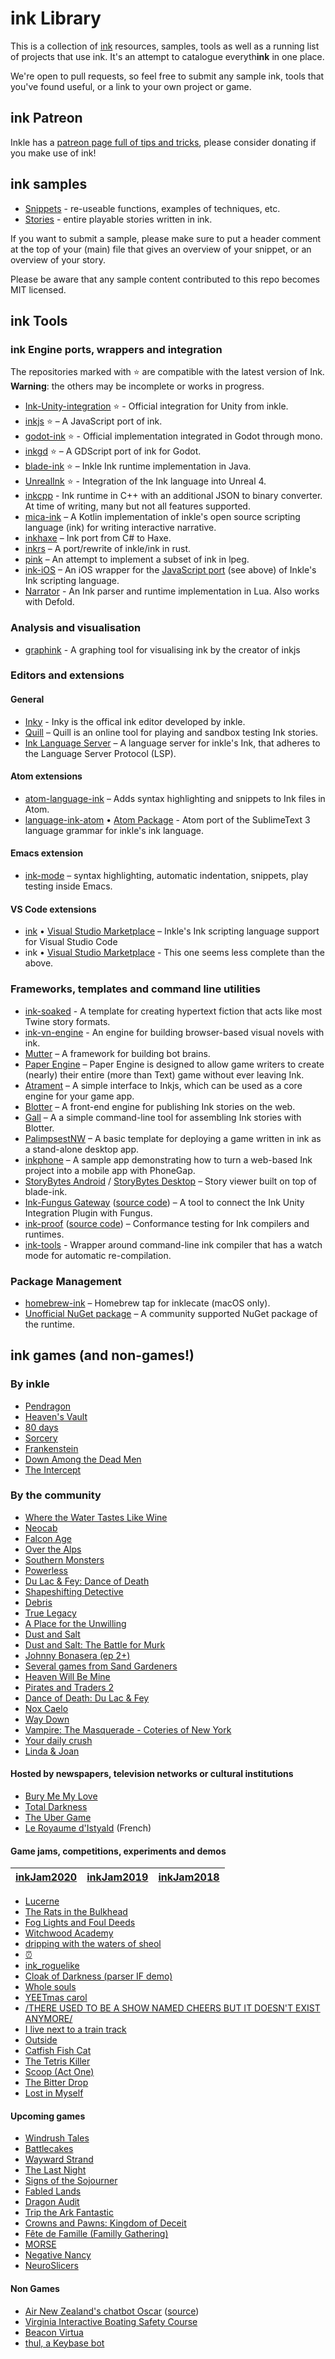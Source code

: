 # ink Library

This is a collection of [ink](https://www.inklestudios.com/ink/) resources, samples, tools as well as a running list of projects that use ink. It's an attempt to catalogue everyth**ink** in one place.

We're open to pull requests, so feel free to submit any sample ink, tools that you've found useful, or a link to your own project or game.

## ink Patreon

Inkle has a [patreon page full of tips and tricks](https://www.patreon.com/inkle), please consider donating if you make use of ink!

## ink samples 

* [Snippets](https://github.com/inkle/ink-library/tree/master/Snippets) - re-useable functions, examples of techniques,  etc.
* [Stories](https://github.com/inkle/ink-library/tree/master/Stories/) - entire playable stories written in ink.

If you want to submit a sample, please make sure to put a header comment at the top of your (main) file that gives an overview of your snippet, or an overview of your story.

Please be aware that any sample content contributed to this repo becomes MIT licensed.

## ink Tools

### ink Engine ports, wrappers and integration

The repositories marked with ⭐️ are compatible with the latest version of Ink. **Warning**: the others may be incomplete or works in progress.

- [Ink-Unity-integration](https://github.com/inkle/ink-unity-integration) ⭐️ - Official integration for Unity from inkle.
- [inkjs](https://github.com/y-lohse/inkjs) ⭐️ – A JavaScript port of ink.
- [godot-ink](https://github.com/paulloz/godot-ink) ⭐️ - Official implementation integrated in Godot through mono.
- [inkgd](https://github.com/ephread/inkgd) ⭐️ – A GDScript port of ink for Godot.
- [blade-ink](https://github.com/bladecoder/blade-ink) ⭐️ – Inkle Ink runtime implementation in Java.
- [UnrealInk](https://github.com/DavidColson/UnrealInk) ⭐️ - Integration of the Ink language into Unreal 4.
- [inkcpp](https://github.com/brwarner/inkcpp) - Ink runtime in C++ with an additional JSON to binary converter. At time of writing, many but not all features supported.
- [mica-ink](https://github.com/micabytes/mica-ink) – A Kotlin implementation of inkle's open source scripting language (ink) for writing interactive narrative. 
- [inkhaxe](https://github.com/Glidias/inkhaxe) – Ink port from C# to Haxe.
- [inkrs](https://github.com/facelesspanda/inkrs) – A port/rewrite of inkle/ink in rust.
- [pink](https://github.com/premek/pink) – An attempt to implement a subset of ink in lpeg.
- [ink-iOS](https://github.com/russellquinn/ink-iOS) – An iOS wrapper for the [JavaScript port](https://github.com/y-lohse/inkjs) (see above) of Inkle's Ink scripting language.
- [Narrator](https://github.com/astrochili/narrator) - An Ink parser and runtime implementation in Lua. Also works with Defold.

### Analysis and visualisation

- [graphink](https://yannick-lohse.fr/graphink/) - A graphing tool for visualising ink by the creator of inkjs

### Editors and extensions

#### General

- [Inky](https://github.com/inkle/inky) - Inky is the offical ink editor developed by inkle.
- [Quill](https://github.com/MattConrad/Quill) – Quill is an online tool for playing and sandbox testing Ink stories.
- [Ink Language Server](https://github.com/ephread/ink/tree/language-server/inklecate/LanguageServerProtocol) – A language server for inkle's Ink, that adheres to the Language Server Protocol (LSP).

#### Atom extensions

- [atom-language-ink](https://github.com/bladecoder/atom-language-ink) – Adds syntax highlighting and snippets to Ink files in Atom.
- [language-ink-atom](https://github.com/isakgrozny/language-ink-atom) • [Atom Package](https://atom.io/packages/language-ink-atom) - Atom port of the SublimeText 3 language grammar for inkle's ink language.

#### Emacs extension

- [ink-mode](https://github.com/Kungsgeten/ink-mode) – syntax highlighting, automatic indentation, snippets, play testing inside Emacs.

#### VS Code extensions

- [ink](https://github.com/sequitur/ink-vscode) • [Visual Studio Marketplace](https://marketplace.visualstudio.com/items?itemName=bruno-dias.ink) – Inkle's Ink scripting language support for Visual Studio Code
- ink • [Visual Studio Marketplace](https://marketplace.visualstudio.com/items?itemName=tommisundstrom.ink) - This one seems less complete than the above.

### Frameworks, templates and command line utilities

- [ink-soaked](https://github.com/wickedlyethan/ink-soaked) - A template for creating hypertext fiction that acts like most Twine story formats.
- [ink-vn-engine](https://github.com/paulloz/ink-vn-engine/) - An engine for building browser-based visual novels with ink.
- [Mutter](https://github.com/rabidgremlin/Mutters) – A framework for building bot brains.
- [Paper Engine](https://github.com/inkle/ink/issues/408) – Paper Engine is designed to allow game writers to create (nearly) their entire (more than Text) game without ever leaving Ink.
- [Atrament](https://github.com/technix/atrament) – A simple interface to Inkjs, which can be used as a core engine for your game app.
- [Blotter](https://github.com/sequitur/blotter) – A front-end engine for publishing Ink stories on the web.
- [Gall](https://github.com/sequitur/gall) – A a simple command-line tool for assembling Ink stories with Blotter.
- [PalimpsestNW](https://github.com/isakgrozny/PalimpsestNW) – A basic template for deploying a game written in ink as a stand-alone desktop app.
- [inkphone](https://github.com/tskaufma/inkphone) – A sample app demonstrating how to turn a web-based Ink project into a mobile app with PhoneGap.
- [StoryBytes Android](https://github.com/micabytes/storybytes-android) / [StoryBytes Desktop](https://github.com/micabytes/storybytes-desktop) – Story viewer built on top of blade-ink.
- [Ink-Fungus Gateway](https://maurovanetti.itch.io/ifg) ([source code](https://github.com/maurovanetti/inkfungus-template)) – A tool to connect the Ink Unity Integration Plugin with Fungus.
- [ink-proof](https://chromy.github.io/ink-proof/) ([source code](https://github.com/chromy/ink-proof)) – Conformance testing for Ink compilers and runtimes.
- [ink-tools](https://github.com/v20100v/ink-tools) - Wrapper around command-line ink compiler that has a watch mode for automatic re-compilation.

### Package Management

- [homebrew-ink](https://github.com/ephread/homebrew-ink) – Homebrew tap for inklecate (macOS only).
- [Unofficial NuGet package](https://www.nuget.org/packages/Ink.Engine.Runtime-Unofficial/) – A community supported NuGet package of the runtime.

## ink games (and non-games!)

### By inkle

* [Pendragon](https://www.inklestudios.com/pendragon/)
* [Heaven's Vault](http://www.inklestudios.com/heavensvault)
* [80 days](http://www.inklestudios.com/80days)
* [Sorcery](http://www.inklestudios.com/sorcery)
* [Frankenstein](https://www.inklestudios.com/frankenstein/)
* [Down Among the Dead Men](https://www.inklestudios.com/downAmongTheDeadMen/)
* [The Intercept](https://www.inklestudios.com/ink/theintercept/)

### By the community

* [Where the Water Tastes Like Wine](https://www.wherethewatertasteslikewine.com/)
* [Neocab](https://www.neocabgame.com/)
* [Falcon Age](https://falconage.com/)
* [Over the Alps](https://overthealpsgame.com/)
* [Southern Monsters](http://www.bravemule.com/southernmonsters/)
* [Powerless](https://www.powerlessgame.co.uk/)
* [Du Lac & Fey: Dance of Death](https://www.salixgames.com/)
* [Shapeshifting Detective](https://shapeshiftingdetective.com/)
* [Debris](http://debristhegame.com/)
* [True Legacy](http://mcro.org/truelegacy)
* [A Place for the Unwilling](http://www.alpixelgames.com/a-place-for-the-unwilling/)
* [Dust and Salt](https://www.primegames.bg/en/dust-and-salt)
* [Dust and Salt: The Battle for Murk](https://www.primegames.bg/en/games/view/4/dust-and-salt-the-battle-for-murk)
* [Johnny Bonasera (ep 2+)](http://bladecoder.com/bonasera/)
* [Several games from Sand Gardeners](https://sandgardeners.itch.io/)
* [Heaven Will Be Mine](https://pillowfight.io/games/#/heaven-will-be-mine/)
* [Pirates and Traders 2](https://play.google.com/store/apps/details?id=com.micabytes.pirates2)
* [Dance of Death: Du Lac & Fey](https://store.steampowered.com/app/976920/Dance_of_Death_Du_Lac__Fey/)
* [Nox Caelo](https://evangelinepapanicola.itch.io/nox-caelo)
* [Way Down](https://stapz33.itch.io/waydown)
* [Vampire: The Masquerade - Coteries of New York](https://drawdistance.dev/vampire-the-masquerade-coteries-of-new-york/)
* [Your daily crush](https://play.google.com/store/apps/details?id=com.InspiredMedia.YourDailyCrush)
* [Linda & Joan](https://www.lindajoan.com/four-months-earlier)

#### Hosted by newspapers, television networks or cultural institutions

* [Bury Me My Love](http://burymemylove.arte.tv/)
* [Total Darkness](http://totaldarkness.sciencemuseum.org.uk/)
* [The Uber Game](https://ig.ft.com/uber-game/)
* [Le Royaume d'Istyald](https://fantasy.bnf.fr/jouer) (French)

#### Game jams, competitions, experiments and demos

| [inkJam2020] | [inkJam2019] | [inkJam2018] |
| :----------: | :----------: | :----------: |

[inkJam2020]: https://itch.io/jam/inkjam-2020
[inkJam2019]: https://itch.io/jam/inkjam-2019
[inkJam2018]: https://itch.io/jam/inkjam

* [Lucerne](http://gamejolt.com/games/lucerne/150140)
* [The Rats in the Bulkhead](https://brunodias.itch.io/rats)
* [Fog Lights and Foul Deeds](https://tomsykes.itch.io/fog-lights-and-foul-deeds)
* [Witchwood Academy](https://celia14.itch.io/witchwood-academy)
* [dripping with the waters of sheol](https://grrozny.itch.io/sheol)
* [⏰](https://stralor.itch.io/ld41)
* [ink_roguelike](https://github.com/nbush/ink_roguelike)
* [Cloak of Darkness (parser IF demo)](http://ink-test-parser.surge.sh/)
* [Whole souls](https://drumclem.itch.io/whole-souls)
* [YEETmas carol](https://tomsh.itch.io/christmas-shitpost)
* [/THERE USED TO BE A SHOW NAMED CHEERS BUT IT DOESN'T EXIST ANYMORE/](https://int-litstudio.itch.io/there-used-to-be-a-show-named-cheers-but-it-doesnt-exist-anymore)
* [I live next to a train track](https://greenclovers.itch.io/i-live-next-to-a-train-track)
* [Outside](https://elliotherriman.itch.io/outside)
* [Catfish Fish Cat](https://gamejolt.com/games/catfish/493125)
* [The Tetris Killer](https://nicosaraintaris.itch.io/the-tetris-killer)
* [Scoop (Act One)](http://tommartin.itch.io/scoop-act-one)
* [The Bitter Drop](https://ladyisak.itch.io/the-bitter-drop-1)
* [Lost in Myself](https://artsomepasta.itch.io/lost-in-myself)

#### Upcoming games

* [Windrush Tales](https://www.twitter.com/taleswindrush)
* [Battlecakes](http://volcanobean.com/games/battlecakes)
* [Wayward Strand](http://www.waywardstrand.com/)
* [The Last Night](http://oddtales.net/)
* [Signs of the Sojourner](https://store.steampowered.com/app/1058690/Signs_of_the_Sojourner/)
* [Fabled Lands](https://store.steampowered.com/app/1299620/Fabled_Lands/)
* [Dragon Audit](https://dragonaudit.com/)
* [Trip the Ark Fantastic](https://www.tripthearkfantastic.com/)
* [Crowns and Pawns: Kingdom of Deceit](http://www.crownsandpawns.com/)
* [Fête de Famille (Familly Gathering)](https://www.youtube.com/watch?v=nh553lPFFJk)
* [MORSE](https://www.youtube.com/watch?v=6xaOfBSNJv0)
* [Negative Nancy](https://store.steampowered.com/app/1276750/Negative_Nancy/)
* [NeuroSlicers](https://store.steampowered.com/app/420040/NeuroSlicers/)

#### Non Games

* [Air New Zealand's chatbot Oscar](https://www.airnewzealand.co.nz/press-release-2017-oscar-airnz-chatbot) ([source](https://github.com/rabidgremlin/Mutters))
* [Virginia Interactive Boating Safety Course](https://www.ilearntoboat.com/virginia/)
* [Beacon Virtua](http://museum.wa.gov.au/BeaconVirtua)
* [thul, a Keybase bot](https://keybase.io/thul)
